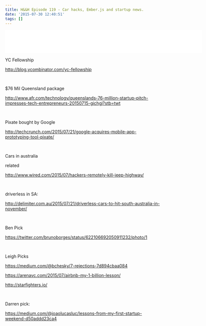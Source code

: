 ```yaml
---
title: H&&H Episode 119 - Car hacks, Ember.js and startup news.
date: '2015-07-30 12:40:51'
tags: []
---
```


<!--more-->
<iframe style="border: none" src="//html5-player.libsyn.com/embed/episode/id/3704707/height/75/width/640/theme/standard/direction/no/autoplay/no/autonext/no/thumbnail/no/preload/no/no_addthis/no/" height="75" width="640" scrolling="no"  allowfullscreen webkitallowfullscreen mozallowfullscreen oallowfullscreen msallowfullscreen></iframe>

YC Fellowship

<a href="http://blog.ycombinator.com/yc-fellowship">http://blog.ycombinator.com/yc-fellowship</a>

&nbsp;

$76 Mil Queensland package

<a href="http://www.afr.com/technology/queenslands-76-million-startup-pitch-impresses-tech-entrepreneurs-20150715-gichgj?stb=twt">http://www.afr.com/technology/queenslands-76-million-startup-pitch-impresses-tech-entrepreneurs-20150715-gichgj?stb=twt</a>

&nbsp;

Pixate bought by Google

<a href="http://techcrunch.com/2015/07/21/google-acquires-mobile-app-prototyping-tool-pixate/">http://techcrunch.com/2015/07/21/google-acquires-mobile-app-prototyping-tool-pixate/</a>

&nbsp;

Cars in australia

related

<a href="http://www.wired.com/2015/07/hackers-remotely-kill-jeep-highway/">http://www.wired.com/2015/07/hackers-remotely-kill-jeep-highway/</a>

&nbsp;

driverless in SA:

<a href="http://delimiter.com.au/2015/07/21/driverless-cars-to-hit-south-australia-in-november/">http://delimiter.com.au/2015/07/21/driverless-cars-to-hit-south-australia-in-november/</a>

&nbsp;

Ben Pick

<a href="https://twitter.com/brunoborges/status/622106692050911232/photo/1">https://twitter.com/brunoborges/status/622106692050911232/photo/1</a>

&nbsp;

Leigh Picks

https://medium.com/@bchesky/7-rejections-7d894cbaa084

https://arenavc.com/2015/07/airbnb-my-1-billion-lesson/

<a href="http://starfighters.io/">http://starfighters.io/</a>

&nbsp;

Darren pick:

<a href="https://medium.com/@joaolucasluc/lessons-from-my-first-startup-weekend-d50addd23ca4">https://medium.com/@joaolucasluc/lessons-from-my-first-startup-weekend-d50addd23ca4</a>

&nbsp;

